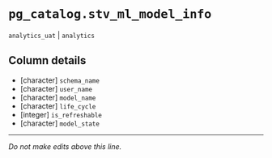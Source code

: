 # `pg_catalog.stv_ml_model_info`
`analytics_uat` | `analytics`

## Column details
* [character] `schema_name`
* [character] `user_name`
* [character] `model_name`
* [character] `life_cycle`
* [integer]   `is_refreshable`
* [character] `model_state`

-------------------------------------------------------------------------------
*Do not make edits above this line.*
